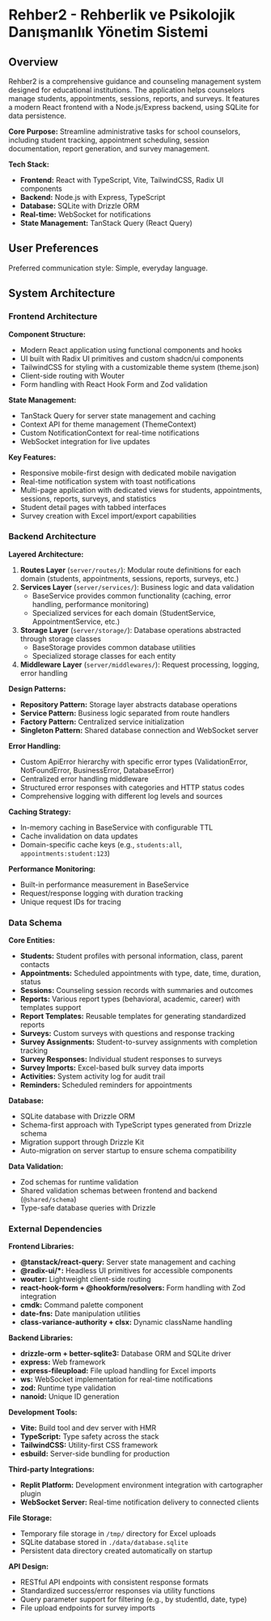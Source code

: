 # Rehber2 - Rehberlik ve Psikolojik Danışmanlık Yönetim Sistemi

## Overview

Rehber2 is a comprehensive guidance and counseling management system designed for educational institutions. The application helps counselors manage students, appointments, sessions, reports, and surveys. It features a modern React frontend with a Node.js/Express backend, using SQLite for data persistence.

**Core Purpose:** Streamline administrative tasks for school counselors, including student tracking, appointment scheduling, session documentation, report generation, and survey management.

**Tech Stack:**
- **Frontend:** React with TypeScript, Vite, TailwindCSS, Radix UI components
- **Backend:** Node.js with Express, TypeScript
- **Database:** SQLite with Drizzle ORM
- **Real-time:** WebSocket for notifications
- **State Management:** TanStack Query (React Query)

## User Preferences

Preferred communication style: Simple, everyday language.

## System Architecture

### Frontend Architecture

**Component Structure:**
- Modern React application using functional components and hooks
- UI built with Radix UI primitives and custom shadcn/ui components
- TailwindCSS for styling with a customizable theme system (theme.json)
- Client-side routing with Wouter
- Form handling with React Hook Form and Zod validation

**State Management:**
- TanStack Query for server state management and caching
- Context API for theme management (ThemeContext)
- Custom NotificationContext for real-time notifications
- WebSocket integration for live updates

**Key Features:**
- Responsive mobile-first design with dedicated mobile navigation
- Real-time notification system with toast notifications
- Multi-page application with dedicated views for students, appointments, sessions, reports, surveys, and statistics
- Student detail pages with tabbed interfaces
- Survey creation with Excel import/export capabilities

### Backend Architecture

**Layered Architecture:**
1. **Routes Layer** (`server/routes/`): Modular route definitions for each domain (students, appointments, sessions, reports, surveys, etc.)
2. **Services Layer** (`server/services/`): Business logic and data validation
   - BaseService provides common functionality (caching, error handling, performance monitoring)
   - Specialized services for each domain (StudentService, AppointmentService, etc.)
3. **Storage Layer** (`server/storage/`): Database operations abstracted through storage classes
   - BaseStorage provides common database utilities
   - Specialized storage classes for each entity
4. **Middleware Layer** (`server/middlewares/`): Request processing, logging, error handling

**Design Patterns:**
- **Repository Pattern:** Storage layer abstracts database operations
- **Service Pattern:** Business logic separated from route handlers
- **Factory Pattern:** Centralized service initialization
- **Singleton Pattern:** Shared database connection and WebSocket server

**Error Handling:**
- Custom ApiError hierarchy with specific error types (ValidationError, NotFoundError, BusinessError, DatabaseError)
- Centralized error handling middleware
- Structured error responses with categories and HTTP status codes
- Comprehensive logging with different log levels and sources

**Caching Strategy:**
- In-memory caching in BaseService with configurable TTL
- Cache invalidation on data updates
- Domain-specific cache keys (e.g., `students:all`, `appointments:student:123`)

**Performance Monitoring:**
- Built-in performance measurement in BaseService
- Request/response logging with duration tracking
- Unique request IDs for tracing

### Data Schema

**Core Entities:**
- **Students:** Student profiles with personal information, class, parent contacts
- **Appointments:** Scheduled appointments with type, date, time, duration, status
- **Sessions:** Counseling session records with summaries and outcomes
- **Reports:** Various report types (behavioral, academic, career) with templates support
- **Report Templates:** Reusable templates for generating standardized reports
- **Surveys:** Custom surveys with questions and response tracking
- **Survey Assignments:** Student-to-survey assignments with completion tracking
- **Survey Responses:** Individual student responses to surveys
- **Survey Imports:** Excel-based bulk survey data imports
- **Activities:** System activity log for audit trail
- **Reminders:** Scheduled reminders for appointments

**Database:**
- SQLite database with Drizzle ORM
- Schema-first approach with TypeScript types generated from Drizzle schema
- Migration support through Drizzle Kit
- Auto-migration on server startup to ensure schema compatibility

**Data Validation:**
- Zod schemas for runtime validation
- Shared validation schemas between frontend and backend (`@shared/schema`)
- Type-safe database queries with Drizzle

### External Dependencies

**Frontend Libraries:**
- **@tanstack/react-query:** Server state management and caching
- **@radix-ui/*:** Headless UI primitives for accessible components
- **wouter:** Lightweight client-side routing
- **react-hook-form + @hookform/resolvers:** Form handling with Zod integration
- **cmdk:** Command palette component
- **date-fns:** Date manipulation utilities
- **class-variance-authority + clsx:** Dynamic className handling

**Backend Libraries:**
- **drizzle-orm + better-sqlite3:** Database ORM and SQLite driver
- **express:** Web framework
- **express-fileupload:** File upload handling for Excel imports
- **ws:** WebSocket implementation for real-time notifications
- **zod:** Runtime type validation
- **nanoid:** Unique ID generation

**Development Tools:**
- **Vite:** Build tool and dev server with HMR
- **TypeScript:** Type safety across the stack
- **TailwindCSS:** Utility-first CSS framework
- **esbuild:** Server-side bundling for production

**Third-party Integrations:**
- **Replit Platform:** Development environment integration with cartographer plugin
- **WebSocket Server:** Real-time notification delivery to connected clients

**File Storage:**
- Temporary file storage in `/tmp/` directory for Excel uploads
- SQLite database stored in `./data/database.sqlite`
- Persistent data directory created automatically on startup

**API Design:**
- RESTful API endpoints with consistent response formats
- Standardized success/error responses via utility functions
- Query parameter support for filtering (e.g., by studentId, date, type)
- File upload endpoints for survey imports